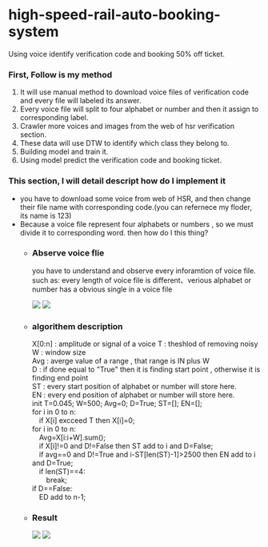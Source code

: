 # high-speed-rail-auto-booking-system
Using voice identify verification code and booking 50% off ticket.
<h3>First, Follow is my method</h3>
<ol>
  <li> It will use manual method to download voice files of verification code and every file will labeled its answer.<br/>
  <li> Every voice file will split to four alphabet or number and then it assign to corresponding label.</li>
  <li> Crawler more voices and images from the web of hsr verification section.</li>
  <li> These data will use DTW to identify which class they belong to.</li>
  <li> Building model and train it.</li>
  <li> Using model predict the verification code and booking ticket.</li>
</ol>


<h3>This section, I will detail descript how do I implement it</h3>
<ul>
  <li>you have to download some voice from web of HSR, and then change their file name with corresponding code.(you can refernece my floder, its name is 123)</li>
  <li>
    Because a voice file represent four alphabets or numbers , so we must divide it to corresponding word. then how do I this thing?
    <ul>
      <li>
        <h3>Abserve voice flie</h3>
        <p>
        you have to understand and observe every inforamtion of voice file. such as: every length of voice file is different、verious alphabet or number has a obvious single in a voice file</p>
      <img src="https://user-images.githubusercontent.com/103729404/163662997-bc1701a7-7638-4bfb-b0d8-ce43cc48d5f4.png"/>
      <img src="https://user-images.githubusercontent.com/103729404/163663013-6e14c9a0-fb7c-4c93-a524-b26f147b1b44.png"/>
      </li>
      <li>
        <h3>algorithem description</h3>
          <p>
          X[0:n] : amplitude or signal of a voice
          T : theshlod of removing noisy <br/>
          W : window size <br/>
          Avg : averge value of a range , that range is IN plus W <br/>
          D : if done equal to "True" then it is finding  start point , otherwise it is finding end point <br/>
          ST : every start position of alphabet or number will store here. <br/>
          EN : every end position of alphabet or number will store here. <br/>
          init T=0.045; W=500; Avg=0; D=True; ST=[]; EN=[]; <br/>
          for i in 0 to n: <br/>
              &emsp;if X[i] excceed T then X[i]=0;<br/>
          for i in 0 to n: <br/>
              &emsp;Avg=X[i:i+W].sum(); <br/>
              &emsp;if X[i]!=0 and D!=False then ST add to i and D=False; <br/>
              &emsp;if avg==0 and D!=True and i-ST[len(ST)-1]>2500 then EN add to i and D=True; <br/>
              &emsp;if len(ST)==4: <br/>
                  &emsp;&emsp;break; <br/>
          if D==False: <br/>
             &emsp;ED add to n-1; <br/>
           </p>
      </li>
      <li>
        <h3>Result</h3>
        <img src="https://user-images.githubusercontent.com/103729404/163675589-eedea64e-77f5-49f6-be02-d1b458532b21.png"/>
        <img src="https://user-images.githubusercontent.com/103729404/163675596-5790b60c-0c2e-4ff4-98c1-52e33e948cf2.png"/>
      </li>
    </ul>
  </li>
</ul>
